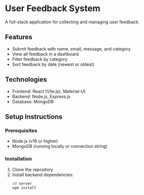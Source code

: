 # User Feedback System

A full-stack application for collecting and managing user feedback.

## Features
- Submit feedback with name, email, message, and category
- View all feedback in a dashboard
- Filter feedback by category
- Sort feedback by date (newest or oldest)

## Technologies
- Frontend: React (Vite.js), Material-UI
- Backend: Node.js, Express.js
- Database: MongoDB

## Setup Instructions

### Prerequisites
- Node.js (v16 or higher)
- MongoDB (running locally or connection string)

### Installation
1. Clone the repository
2. Install backend dependencies:
   ```bash
   cd server
   npm install